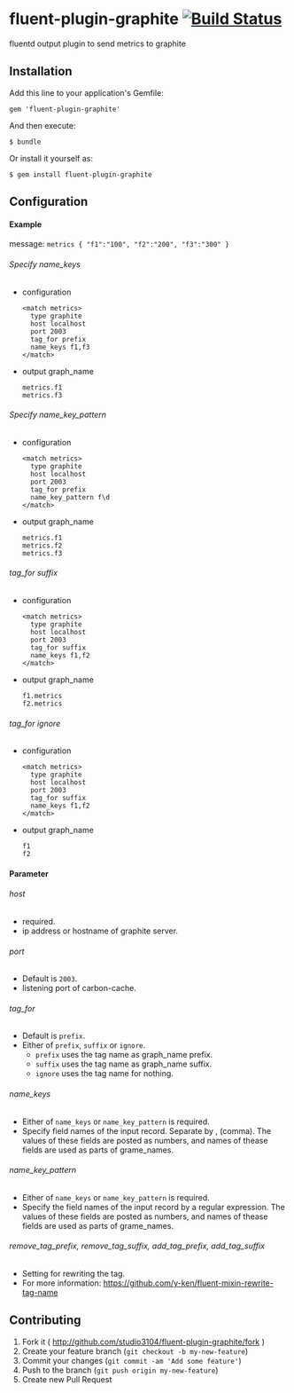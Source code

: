 # fluent-plugin-graphite [![Build Status](https://travis-ci.org/sgran/fluent-plugin-graphite.png)](https://travis-ci.org/sgran/fluent-plugin-graphite)


fluentd output plugin to send metrics to graphite

## Installation

Add this line to your application's Gemfile:

    gem 'fluent-plugin-graphite'

And then execute:

    $ bundle

Or install it yourself as:

    $ gem install fluent-plugin-graphite

## Configuration

#### Example

message: `metrics { "f1":"100", "f2":"200", "f3":"300" }`

###### Specify name_keys

- configuration

  ```
  <match metrics>
    type graphite
    host localhost
    port 2003
    tag_for prefix
    name_keys f1,f3
  </match>
  ```

- output graph_name

  ```
  metrics.f1
  metrics.f3
  ```

###### Specify name_key_pattern

- configuration

  ```
  <match metrics>
    type graphite
    host localhost
    port 2003
    tag_for prefix
    name_key_pattern f\d
  </match>
  ```

- output graph_name

  ```
  metrics.f1
  metrics.f2
  metrics.f3
  ```

###### tag_for suffix

- configuration

  ```
  <match metrics>
    type graphite
    host localhost
    port 2003
    tag_for suffix
    name_keys f1,f2
  </match>
  ```

- output graph_name

  ```
  f1.metrics
  f2.metrics
  ```

###### tag_for ignore

- configuration

  ```
  <match metrics>
    type graphite
    host localhost
    port 2003
    tag_for suffix
    name_keys f1,f2
  </match>
  ```

- output graph_name

  ```
  f1
  f2
  ```

#### Parameter

###### host
- required.
- ip address or hostname of graphite server.

###### port
- Default is `2003`.
- listening port of carbon-cache.

###### tag_for
- Default is `prefix`.
- Either of `prefix`, `suffix` or `ignore`.
  - `prefix` uses the tag name as graph_name prefix.
  - `suffix` uses the tag name as graph_name suffix.
  - `ignore` uses the tag name for nothing.

###### name_keys
- Either of `name_keys` or `name_key_pattern` is required.
- Specify field names of the input record. Separate by , (comma). The values of these fields are posted as numbers, and names of thease fields are used as parts of grame_names.

###### name_key_pattern
- Either of `name_keys` or `name_key_pattern` is required.
- Specify the field names of the input record by a regular expression. The values of these fields are posted as numbers, and names of thease fields are used as parts of grame_names.

###### remove_tag_prefix, remove_tag_suffix, add_tag_prefix, add_tag_suffix
- Setting for rewriting the tag.
- For more information: https://github.com/y-ken/fluent-mixin-rewrite-tag-name

## Contributing

1. Fork it ( http://github.com/studio3104/fluent-plugin-graphite/fork )
2. Create your feature branch (`git checkout -b my-new-feature`)
3. Commit your changes (`git commit -am 'Add some feature'`)
4. Push to the branch (`git push origin my-new-feature`)
5. Create new Pull Request
